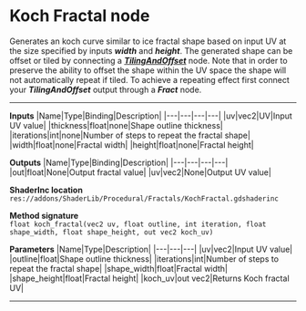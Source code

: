 # Koch Fractal node
Generates an koch curve similar to ice fractal shape based on input UV at the size specified by inputs <b><i>width</i></b> and <b><i>height</i></b>. The generated shape can be offset or tiled by connecting a <b><i>[TilingAndOffset](/documentation/Nodes/UV/TilingAndOffset.md)</i></b> node. Note that in order to preserve the ability to offset the shape within the UV space the shape will not automatically repeat if tiled. To achieve a repeating effect first connect your <b><i>TilingAndOffset</i></b> output through a <b><i>Fract</i></b> node.
<hr>

**Inputs**
|Name|Type|Binding|Description|
|---|---|---|---|
|uv|vec2|UV|Input UV value|
|thickness|float|none|Shape outline thickness|
|iterations|int|none|Number of steps to repeat the fractal shape|
|width|float|none|Fractal width|
|height|float|none|Fractal height|
  
**Outputs**
|Name|Type|Binding|Description|
|---|---|---|---|
|out|float|None|Output fractal value|
|uv|vec2|None|Output UV value|

**ShaderInc location**
<br>`res://addons/ShaderLib/Procedural/Fractals/KochFractal.gdshaderinc`

**Method signature**
<br>`float koch_fractal(vec2 uv, float outline, int iteration, float shape_width, float shape_height, out vec2 koch_uv)`

**Parameters**
|Name|Type|Description|
|---|---|---|
|uv|vec2|Input UV value|
|outline|float|Shape outline thickness|
|iterations|int|Number of steps to repeat the fractal shape|
|shape_width|float|Fractal width|
|shape_height|float|Fractal height|
|koch_uv|out vec2|Returns Koch fractal UV|
___